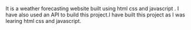 It is a weather forecasting website built using html css and javascript . I have also used an API to build this project.I have built this project as I was learing html css and javascript.
